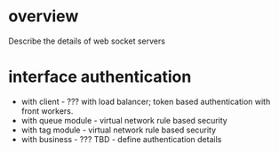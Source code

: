 # overview
Describe the details of web socket servers




# interface authentication
* with client       - ??? with load balancer; token based authentication with front workers.
* with queue module - virtual network rule based security
* with tag module   - virtual network rule based security
* with business     - ???
TBD - define authentication details
